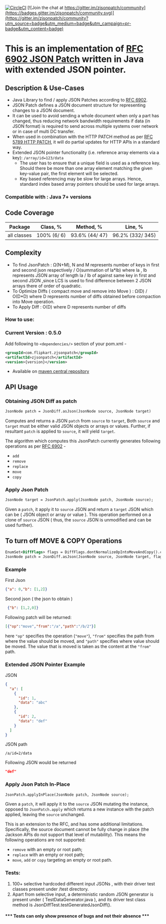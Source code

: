 [![CircleCI](https://circleci.com/gh/flipkart-incubator/zjsonpatch/tree/master.svg?style=svg)](https://circleci.com/gh/flipkart-incubator/zjsonpatch/tree/master) [![Join the chat at https://gitter.im/zjsonpatch/community](https://badges.gitter.im/zjsonpatch/community.svg)](https://gitter.im/zjsonpatch/community?utm_source=badge&utm_medium=badge&utm_campaign=pr-badge&utm_content=badge) 

# This is an implementation of [RFC 6902 JSON Patch](https://datatracker.ietf.org/doc/html/rfc6902) written in Java with extended JSON pointer.

## Description & Use-Cases
- Java Library to find / apply JSON Patches according to [RFC 6902](https://datatracker.ietf.org/doc/html/rfc6902).
- JSON Patch defines a JSON document structure for representing changes to a JSON document.
- It can be used to avoid sending a whole document when only a part has changed, thus reducing network bandwidth requirements if data (in JSON format) is required to send across multiple systems over network or in case of multi DC transfer.
- When used in combination with the HTTP PATCH method as per [RFC 5789 HTTP PATCH](https://datatracker.ietf.org/doc/html/rfc5789), it will do partial updates for HTTP APIs in a standard way.
- Extended JSON pointer functionality (i.e. reference array elements via a key): `/array/id=123/data`
  - The user has to ensure that a unique field is used as a reference key. Should there be more than one array 
    element matching the given key-value pair, the first element will be selected.
  - Key based referencing may be slow for large arrays. Hence, standard index based array pointers should be used for large arrays. 


### Compatible with : Java 7+ versions

## Code Coverage
Package      |	Class, % 	 |  Method, % 	   |  Line, %           |
-------------|---------------|-----------------|--------------------|
all classes  |	100% (6/ 6)  |	93.6% (44/ 47) |  96.2% (332/ 345)  |

## Complexity
- To find JsonPatch : Ω(N+M), N and M represents number of keys in first and second json respectively / O(summation of la*lb) where la , lb represents JSON array of length la / lb of against same key in first and second JSON ,since LCS is used to find difference between 2 JSON arrays there of order of quadratic.
- To Optimize Diffs ( compact move and remove into Move ) : Ω(D) / O(D*D) where D represents number of diffs obtained before compaction into Move operation.
- To Apply Diff : O(D) where D represents number of diffs

### How to use:

### Current Version : 0.5.0

Add following to `<dependencies/>` section of your pom.xml -

```xml
<groupId>com.flipkart.zjsonpatch</groupId>
<artifactId>zjsonpatch</artifactId>
<version>{version}</version>
```
- Available on [maven central repository](http://search.maven.org/#search%7Cga%7C1%7Cg%3Acom.flipkart.zjsonpatch%20a%3Azjsonpatch)

## API Usage

### Obtaining JSON Diff as patch
```xml
JsonNode patch = JsonDiff.asJson(JsonNode source, JsonNode target)
```
Computes and returns a JSON `patch` from `source`  to `target`,
Both `source` and `target` must be either valid JSON objects or arrays or values. 
Further, if resultant `patch` is applied to `source`, it will yield `target`.

The algorithm which computes this JsonPatch currently generates following operations as per [RFC 6902](https://datatracker.ietf.org/doc/html/rfc6902#section-4) - 
 - `add`
 - `remove`
 - `replace`
 - `move`
 - `copy`

### Apply Json Patch
```xml
JsonNode target = JsonPatch.apply(JsonNode patch, JsonNode source);
```
Given a `patch`, it apply it to `source` JSON and return a `target` JSON which can be ( JSON object or array or value ). This operation  performed on a clone of `source` JSON ( thus, the `source` JSON is unmodified and can be used further). 

## To turn off MOVE & COPY Operations
```xml
EnumSet<DiffFlags> flags = DiffFlags.dontNormalizeOpIntoMoveAndCopy().clone()
JsonNode patch = JsonDiff.asJson(JsonNode source, JsonNode target, flags)
```

### Example
First Json
```json
{"a": 0,"b": [1,2]}
```

Second json ( the json to obtain )
```json
 {"b": [1,2,0]}
```
Following patch will be returned:
```json
[{"op":"move","from":"/a","path":"/b/2"}]
```
here `"op"` specifies the operation (`"move"`), `"from"` specifies the path from where the value should be moved, and  `"path"` specifies where value should be moved. The value that is moved is taken as the content at the `"from"` path.

### Extended JSON Pointer Example
JSON
```json
{
  "a": [
    {
      "id": 1,
      "data": "abc"
    },
    {
      "id": 2,
      "data": "def"
    }
  ]
}
```

JSON path
```jsonpath
/a/id=2/data
```

Following JSON would be returned
```json
"def"
```

### Apply Json Patch In-Place
```xml
JsonPatch.applyInPlace(JsonNode patch, JsonNode source);
```
Given a `patch`, it will apply it to the `source` JSON mutating the instance, opposed to `JsonPatch.apply` which returns 
a new instance with the patch applied, leaving the `source` unchanged.

This is an extension to the RFC, and has some additional limitations. Specifically, the source document cannot be fully change in place (the Jackson APIs do not support that level of mutability). This means the following operations are not supported:
* `remove` with an empty or root path;
* `replace` with an empty or root path;
* `move`, `add` or `copy` targeting an empty or root path. 

### Tests:
1. 100+ selective hardcoded different input JSONs , with their driver test classes present under /test directory.
2. Apart from selective input, a deterministic random JSON generator is present under ( TestDataGenerator.java ),  and its driver test class method is JsonDiffTest.testGeneratedJsonDiff().


#### *** Tests can only show presence of bugs and not their absence ***
